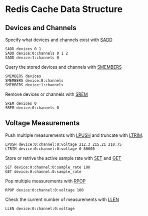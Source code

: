 # Redis Cache Data Structure

## Devices and Channels

Specify what devices and channels exist with [SADD](https://redis.io/commands/sadd)

    SADD devices 0 1
    SADD device:0:channels 0 1 2
    SADD device:1:channels 0

Query the stored devices and channels with [SMEMBERS](https://redis.io/commands/smembers)

    SMEMBERS devices
    SMEMBERS device:0:channels
    SMEMBERS device:1:channels

Remove devices or channels with [SREM](https://redis.io/commands/srem)

    SREM devices 0
    SREM device:0:channels 0

## Voltage Measurements

Push multiple measurements with [LPUSH](https://redis.io/commands/lpush) and truncate with [LTRIM](https://redis.io/commands/ltrim).

    LPUSH device:0:channel:0:voltage 212.3 215.21 210.75
    LTRIM device:0:channel:0:voltage 0 60000

Store or retrive the active sample rate with [SET](https://redis.io/commands/set) and [GET](https://redis.io/commands/get)

    SET device:0:channel:0:sample_rate 100
    GET device:0:channel:0:sample_rate

Pop multiple measurements with [RPOP](https://redis.io/commands/rpop)

    RPOP device:0:channel:0:voltage 100

Check the current number of measurements with [LLEN](https://redis.io/commands/llen)

    LLEN device:0:channel:0:voltage
